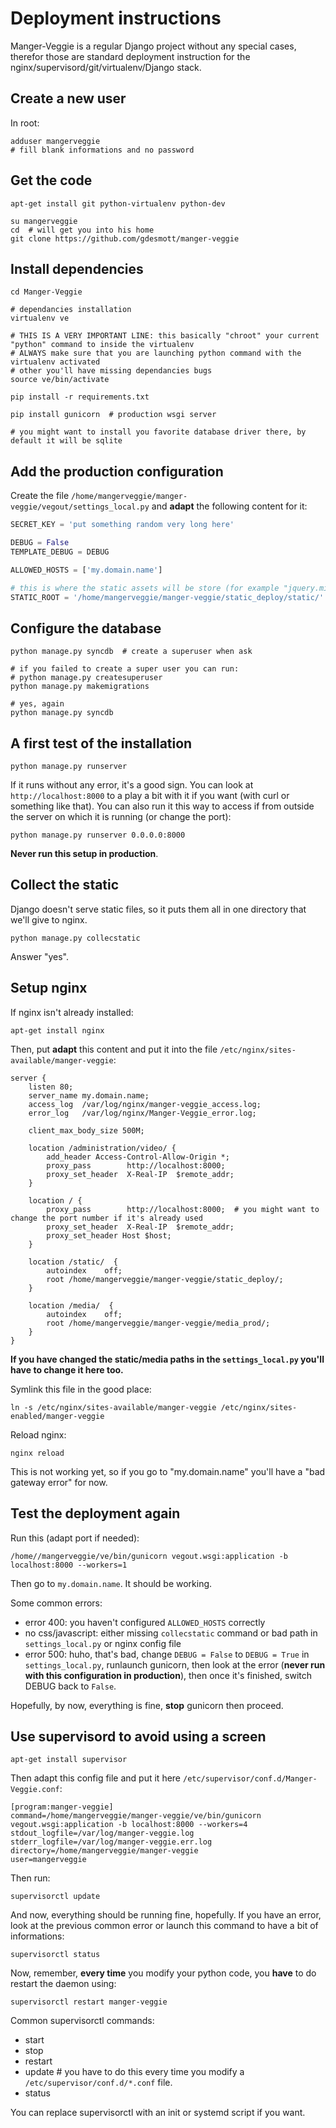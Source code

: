 # Deployment instructions

Manger-Veggie is a regular Django project without any special cases, therefor
those are standard deployment instruction for
the nginx/supervisord/git/virtualenv/Django stack.

## Create a new user

In root:

    adduser mangerveggie
    # fill blank informations and no password

## Get the code

    apt-get install git python-virtualenv python-dev

    su mangerveggie
    cd  # will get you into his home
    git clone https://github.com/gdesmott/manger-veggie

## Install dependencies

    cd Manger-Veggie

    # dependancies installation
    virtualenv ve

    # THIS IS A VERY IMPORTANT LINE: this basically "chroot" your current "python" command to inside the virtualenv
    # ALWAYS make sure that you are launching python command with the virtualenv activated
    # other you'll have missing dependancies bugs
    source ve/bin/activate

    pip install -r requirements.txt

    pip install gunicorn  # production wsgi server

    # you might want to install you favorite database driver there, by default it will be sqlite

## Add the production configuration

Create the file `/home/mangerveggie/manger-veggie/vegout/settings_local.py` and **adapt** the
following content for it:

```python
SECRET_KEY = 'put something random very long here'

DEBUG = False
TEMPLATE_DEBUG = DEBUG

ALLOWED_HOSTS = ['my.domain.name']

# this is where the static assets will be store (for example "jquery.min.js" or css files)
STATIC_ROOT = '/home/mangerveggie/manger-veggie/static_deploy/static/'
```


## Configure the database

    python manage.py syncdb  # create a superuser when ask

    # if you failed to create a super user you can run:
    # python manage.py createsuperuser
    python manage.py makemigrations

    # yes, again
    python manage.py syncdb

## A first test of the installation

    python manage.py runserver

If it runs without any error, it's a good sign. You can look at
<code>http://localhost:8000</code> to a play a bit with it if you want (with
curl or something like that). You can also run it this way to access if from
outside the server on which it is running (or change the port):

    python manage.py runserver 0.0.0.0:8000

**Never run this setup in production**.

## Collect the static

Django doesn't serve static files, so it puts them all in one directory that
we'll give to nginx.

    python manage.py collecstatic

Answer "yes".

## Setup nginx

If nginx isn't already installed:

    apt-get install nginx

Then, put **adapt** this content and put it into the file
<code>/etc/nginx/sites-available/manger-veggie</code>:

```
server {
    listen 80;
    server_name my.domain.name;
    access_log  /var/log/nginx/manger-veggie_access.log;
    error_log   /var/log/nginx/Manger-Veggie_error.log;

    client_max_body_size 500M;

    location /administration/video/ {
        add_header Access-Control-Allow-Origin *;
        proxy_pass        http://localhost:8000;
        proxy_set_header  X-Real-IP  $remote_addr;
    }

    location / {
        proxy_pass        http://localhost:8000;  # you might want to change the port number if it's already used
        proxy_set_header  X-Real-IP  $remote_addr;
        proxy_set_header Host $host;
    }

    location /static/  {
        autoindex    off;
        root /home/mangerveggie/manger-veggie/static_deploy/;
    }

    location /media/  {
        autoindex    off;
        root /home/mangerveggie/manger-veggie/media_prod/;
    }
}
```

**If you have changed the static/media paths in the
<code>settings_local.py</code> you'll have to change it here too.**

Symlink this file in the good place:

    ln -s /etc/nginx/sites-available/manger-veggie /etc/nginx/sites-enabled/manger-veggie

Reload nginx:

    nginx reload

This is not working yet, so if you go to "my.domain.name" you'll have a "bad gateway error" for now.

## Test the deployment again

Run this (adapt port if needed):

    /home//mangerveggie/ve/bin/gunicorn vegout.wsgi:application -b localhost:8000 --workers=1

Then go to <code>my.domain.name</code>. It should be working.

Some common errors:

* error 400: you haven't configured <code>ALLOWED_HOSTS</code> correctly
* no css/javascript: either missing <code>collecstatic</code> command or bad path in <code>settings_local.py</code> or nginx config file
* error 500: huho, that's bad, change <code>DEBUG = False</code> to <code>DEBUG = True</code> in `settings_local.py`, runlaunch gunicorn, then look at the error (**never run with this configuration in production**), then once it's finished, switch DEBUG back to <code>False</code>.

Hopefully, by now, everything is fine, **stop** gunicorn then proceed.

## Use supervisord to avoid using a screen

    apt-get install supervisor

Then adapt this config file and put it here <code>/etc/supervisor/conf.d/Manger-Veggie.conf</code>:

```
[program:manger-veggie]
command=/home/mangerveggie/manger-veggie/ve/bin/gunicorn vegout.wsgi:application -b localhost:8000 --workers=4 
stdout_logfile=/var/log/manger-veggie.log
stderr_logfile=/var/log/manger-veggie.err.log
directory=/home/mangerveggie/manger-veggie
user=mangerveggie
```

Then run:

    supervisorctl update

And now, everything should be running fine, hopefully. If you have an error, look at the previous common error or launch this command to have a bit of informations:

    supervisorctl status

Now, remember, **every time** you modify your python code, you **have** to do restart the daemon using:

    supervisorctl restart manger-veggie

Common supervisorctl commands:

* start <projects names>
* stop <projects names>
* restart <projects names>
* update  # you have to do this every time you modify a <code>/etc/supervisor/conf.d/*.conf</code> file.
* status

You can replace supervisorctl with an init or systemd script if you want.
